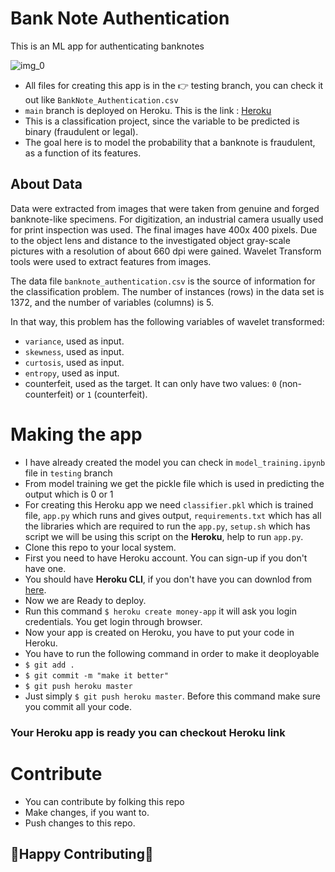 # Bank Note Authentication 

This is an ML app for authenticating banknotes

![img_0](https://user-images.githubusercontent.com/41446634/127739328-af558629-7465-4a02-abb1-84d8e50dca37.png)

* All files for creating this app is in the 👉 testing branch, you can check it out like `BankNote_Authentication.csv`
* `main` branch is deployed on Heroku. This is the link : [Heroku](https://money-app-ashish.herokuapp.com/)
* This is a classification project, since the variable to be predicted is binary (fraudulent or legal).
* The goal here is to model the probability that a banknote is fraudulent, as a function of its features.


## About Data

Data were extracted from images that were taken from genuine and forged banknote-like specimens. For digitization, an industrial camera usually used for print inspection was used. The final images have 400x 400 pixels. Due to the object lens and distance to the investigated object gray-scale pictures with a resolution of about 660 dpi were gained. Wavelet Transform tools were used to extract features from images.

The data file `banknote_authentication.csv` is the source of information for the classification problem. The number of instances (rows) in the data set is 1372, and the number of variables (columns) is 5.

In that way, this problem has the following variables of wavelet transformed:

- `variance`, used as input.
- `skewness`, used as input.
- `curtosis`, used as input.
- `entropy`, used as input.
- counterfeit, used as the target. It can only have two values: `0` (non-counterfeit) or `1` (counterfeit).

# Making the app

* I have already created the model you can check in `model_training.ipynb` file in `testing` branch
* From model training we get the pickle file which is used in predicting the output which is 0 or 1
* For creating this Heroku app we need `classifier.pkl` which is trained file, `app.py` which runs and gives output, `requirements.txt` which has all the libraries which are required to run the `app.py`, `setup.sh` which has script we will be using this script on the **Heroku**, help to run `app.py`. 
* Clone this repo to your local system.
* First you need to have Heroku account. You can sign-up if you don't have one.
* You should have **Heroku CLI**, if you don't have you can downlod from [here](https://devcenter.heroku.com/articles/heroku-cli#download-and-install).
* Now we are Ready to deploy.
* Run this command `$ heroku create money-app` it will ask you login credentials. You get login through browser.
* Now your app is created on Heroku, you have to put your code in Heroku.
* You have to run the following command in order to make it deoployable
* `$ git add .`
* `$ git commit -m "make it better"`
* `$ git push heroku master`
* Just simply `$ git push heroku master`. Before this command make sure you commit all your code.

### Your Heroku app is ready you can checkout Heroku link

# Contribute 
* You can contribute by folking this repo 
* Make changes, if you want to. 
* Push changes to this repo.
 
## 🤩Happy Contributing🤩